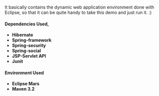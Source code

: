 It basically contains the dynamic web application environment done with Eclipse, so that it can be quite handy to take this demo and just run it. :)

#### Dependencies Used,

* **Hibernate**
* **Spring-framework**
* **Spring-security**
* **Spring-social**
* **JSP-Servlet API**
* **Junit**

#### Environment Used

* **Eclipse Mars**
* **Maven 3.2**
